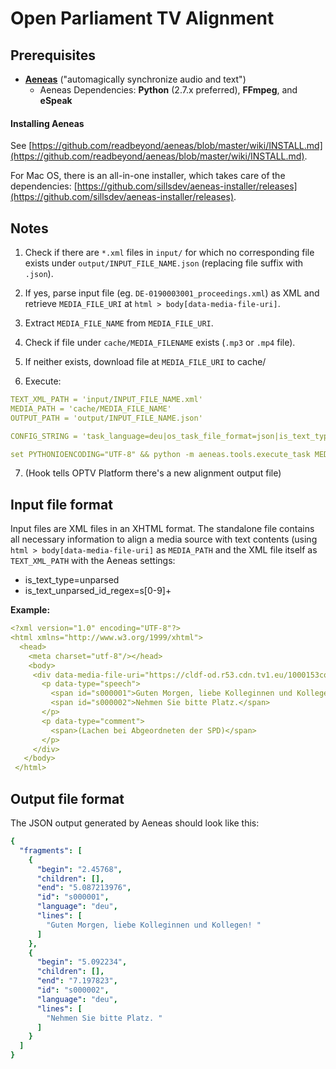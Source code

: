 # Open Parliament TV Alignment

## Prerequisites

* [**Aeneas**](https://www.readbeyond.it/aeneas/) ("automagically synchronize audio and text")
    * Aeneas Dependencies: **Python** (2.7.x preferred), **FFmpeg**, and **eSpeak**

#### Installing Aeneas

See [https://github.com/readbeyond/aeneas/blob/master/wiki/INSTALL.md](https://github.com/readbeyond/aeneas/blob/master/wiki/INSTALL.md).

For Mac OS, there is an all-in-one installer, which takes care of the dependencies: [https://github.com/sillsdev/aeneas-installer/releases](https://github.com/sillsdev/aeneas-installer/releases).

## Notes

1. Check if there are `*.xml` files in `input/` for which no corresponding file exists under `output/INPUT_FILE_NAME.json` (replacing file suffix with `.json`).

2. If yes, parse input file (eg. `DE-0190003001_proceedings.xml`) as XML and retrieve `MEDIA_FILE_URI` at `html > body[data-media-file-uri]`.

3. Extract `MEDIA_FILE_NAME` from `MEDIA_FILE_URI`.

4. Check if file under `cache/MEDIA_FILENAME` exists (`.mp3` or `.mp4` file). 

5. If neither exists, download file at `MEDIA_FILE_URI` to cache/

6. Execute: 

```yaml
TEXT_XML_PATH = 'input/INPUT_FILE_NAME.xml'
MEDIA_PATH = 'cache/MEDIA_FILE_NAME'
OUTPUT_PATH = 'output/INPUT_FILE_NAME.json'

CONFIG_STRING = 'task_language=deu|os_task_file_format=json|is_text_type=unparsed|is_text_unparsed_id_regex=s[0-9]+|is_text_unparsed_id_sort=numeric|task_adjust_boundary_no_zero=false|task_adjust_boundary_nonspeech_min=2|task_adjust_boundary_nonspeech_string=REMOVE|task_adjust_boundary_nonspeech_remove=REMOVE|is_audio_file_detect_head_min=0.1|is_audio_file_detect_head_max=3|is_audio_file_detect_tail_min=0.1|is_audio_file_detect_tail_max=3|task_adjust_boundary_algorithm=percent|task_adjust_boundary_percent_value=75|is_audio_file_head_length=1'

set PYTHONIOENCODING="UTF-8" && python -m aeneas.tools.execute_task MEDIA_PATH TEXT_XML_PATH CONFIG_STRING OUTPUT_PATH
```

7. (Hook tells OPTV Platform there's a new alignment output file)

## Input file format

Input files are XML files in an XHTML format. The standalone file contains all necessary information to align a media source with text contents (using `html > body[data-media-file-uri]` as `MEDIA_PATH` and the XML file itself as `TEXT_XML_PATH` with the Aeneas settings: 

* is_text_type=unparsed
* is_text_unparsed_id_regex=s[0-9]+

**Example:** 

```yaml
<?xml version="1.0" encoding="UTF-8"?>
<html xmlns="http://www.w3.org/1999/xhtml">
  <head>
    <meta charset="utf-8"/></head>
    <body>
     <div data-media-file-uri="https://cldf-od.r53.cdn.tv1.eu/1000153copo/ondemand/app144277506/145293313/7174046/7174046_h264_720_400_2000kb_baseline_de_2192.mp4" data-media-id="DE-0190003001">
       <p data-type="speech">
         <span id="s000001">Guten Morgen, liebe Kolleginnen und Kollegen!</span>
         <span id="s000002">Nehmen Sie bitte Platz.</span>
       </p>
       <p data-type="comment">
         <span>(Lachen bei Abgeordneten der SPD)</span>
       </p>
     </div>
   </body>
 </html>
```

## Output file format

The JSON output generated by Aeneas should look like this: 

```yaml
{
  "fragments": [
    {
      "begin": "2.45768", 
      "children": [], 
      "end": "5.087213976", 
      "id": "s000001", 
      "language": "deu", 
      "lines": [
        "Guten Morgen, liebe Kolleginnen und Kollegen! "
      ]
    }, 
    {
      "begin": "5.092234", 
      "children": [], 
      "end": "7.197823", 
      "id": "s000002", 
      "language": "deu", 
      "lines": [
        "Nehmen Sie bitte Platz. "
      ]
    }
  ]
}
```
